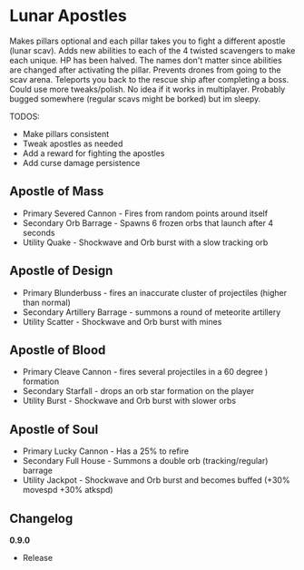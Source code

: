# Lunar Apostles

Makes pillars optional and each pillar takes you to fight a different apostle (lunar scav). Adds new abilities to each of the 4 twisted scavengers to make each unique. HP has been halved. The names don't matter since abilities are changed after activating the pillar. Prevents drones from going to the scav arena. Teleports you back to the rescue ship after completing a boss. Could use more tweaks/polish. No idea if it works in multiplayer. Probably bugged somewhere (regular scavs might be borked) but im sleepy.

TODOS:

- Make pillars consistent
- Tweak apostles as needed
- Add a reward for fighting the apostles
- Add curse damage persistence

## Apostle of Mass

- Primary Severed Cannon - Fires from random points around itself
- Secondary Orb Barrage - Spawns 6 frozen orbs that launch after 4 seconds
- Utility Quake - Shockwave and Orb burst with a slow tracking orb

## Apostle of Design

- Primary Blunderbuss - fires an inaccurate cluster of projectiles (higher than normal)
- Secondary Artillery Barrage - summons a round of meteorite artillery
- Utility Scatter - Shockwave and Orb burst with mines

## Apostle of Blood

- Primary Cleave Cannon - fires several projectiles in a 60 degree ) formation
- Secondary Starfall - drops an orb star formation on the player
- Utility Burst - Shockwave and Orb burst with slower orbs

## Apostle of Soul

- Primary Lucky Cannon - Has a 25% to refire
- Secondary Full House - Summons a double orb (tracking/regular) barrage
- Utility Jackpot - Shockwave and Orb burst and becomes buffed (+30% movespd +30% atkspd)

## Changelog

**0.9.0**

- Release
